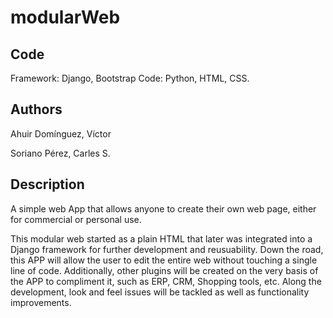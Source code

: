 # modularWeb
## Code
Framework: Django, Bootstrap
Code: Python, HTML, CSS.

## Authors
Ahuir Domínguez, Víctor

Soriano Pérez, Carles S.

## Description
A simple web App that allows anyone to create their own web page, either for commercial or personal use. 

This modular web started as a plain HTML that later was integrated into a Django framework for further development and reusuability. Down the road, this APP will allow the user to edit the entire web without touching a single line of code. Additionally, other plugins will be created on the very basis of the APP to compliment it, such as ERP, CRM, Shopping tools, etc. Along the development, look and feel issues will be tackled as well as functionality improvements.
